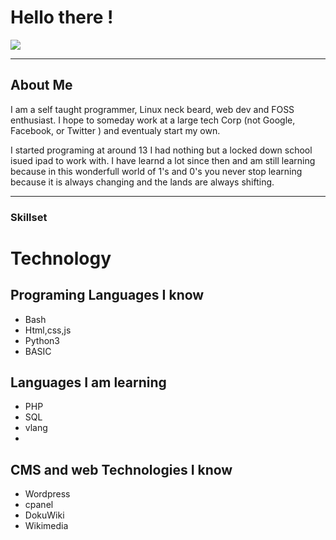 <h1>Hello there !</h1>
<img src="https://github-readme-stats.vercel.app/api?username=z3r0n3t&show_icons=true&title_color=ffffff&icon_color=bb2acf&text_color=daf7dc&bg_color=191919">
<hr>
<h2>About Me</h2>
I am a self taught programmer, Linux neck beard, web dev and FOSS enthusiast. I hope to someday work at a large tech Corp (not Google, Facebook, or Twitter ) and eventualy start my own.

I started programing at around 13 I had nothing but a locked down school isued ipad to work with. I have learnd a lot since then and am still learning because in this wonderfull world of 1's and 0's you never stop learning because it is always changing and the lands are always shifting.
<hr>

<h3>Skillset</h3>

<h1>Technology</h1>

## Programing Languages I know
- Bash 
- Html,css,js 
- Python3 
- BASIC 

## Languages I am learning 
- PHP 
- SQL
- vlang 
- 
## CMS and web Technologies I know
- Wordpress
- cpanel
- DokuWiki
- Wikimedia
